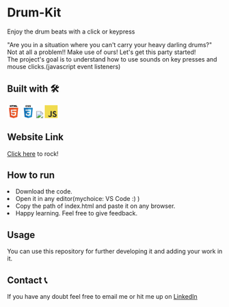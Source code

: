 # Drum-Kit
Enjoy the drum beats with a click or keypress

"Are you in a situation where you can't carry your heavy darling drums?" Not at all a problem!! Make use of ours!
Let's get this party started!
<br>
The project's goal is to understand how to use sounds on key presses and mouse clicks.(javascript event listeners)

## Built with 🛠️
<code><img height="30" src="https://raw.githubusercontent.com/github/explore/80688e429a7d4ef2fca1e82350fe8e3517d3494d/topics/html/html.png"></code>
<code><img height="30" src="https://raw.githubusercontent.com/github/explore/80688e429a7d4ef2fca1e82350fe8e3517d3494d/topics/css/css.png"></code>
<code><img height="30" src="https://github.com/tomchen/stack-icons/raw/master/logos/bootstrap.svg"></code>
<code><img height="30" src="https://raw.githubusercontent.com/github/explore/80688e429a7d4ef2fca1e82350fe8e3517d3494d/topics/javascript/javascript.png"></code>

## Website Link
<a href="https://chebrolutejaswi.github.io/Drum-Kit/">Click here</a> to rock!

## How to run 
<li>Download the code.
<li>Open it in any editor(mychoice: VS Code :) )
<li>Copy the path of index.html and paste it on any browser.
<li>Happy learning. Feel free to give feedback.

## Usage 
You can use this repository for further developing it and adding your work in it. 

## Contact 📞

If you have any doubt feel free to email me or hit me up on [LinkedIn](https://www.linkedin.com/in/chebrolu-tejaswi/)
